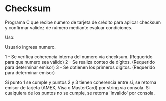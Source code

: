 # Checksum
Programa C que recibe numero de tarjeta de crédito para aplicar checksum y confirmar validez de número mediante evaluar condiciones.

Uso:

Usuario ingresa numero.

1 - Se verifica coherencia interna del numero vía checksum. (Requerido para que numero sea válido)
2 - Se realiza conteo de dígitos. (Requerido para determinar emisor)
3 - Se obtienen los primeros digitos. (Requerido para determinar emisor)

Si punto 1 se cumple y puntos 2 y 3 tienen coherencia entre sí, se retorna emisor de tarjeta (AMEX, Visa o MasterCard) por string vía consola.
Si cualquiera de los puntos no se cumple, se retorna 'Invalido' por consola.

